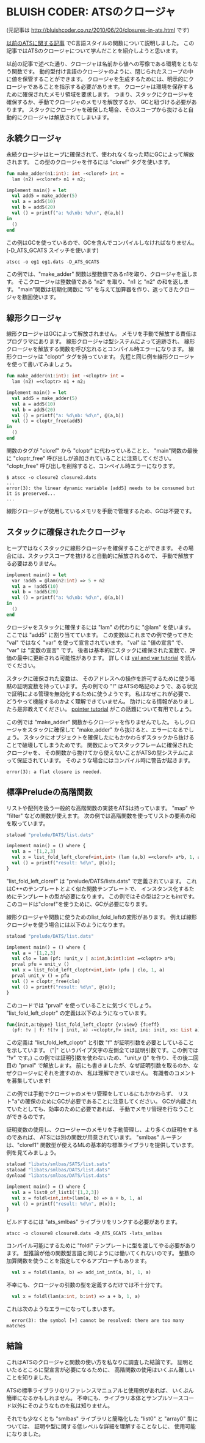 # BLUISH CODER: ATSのクロージャ

(元記事は http://bluishcoder.co.nz/2010/06/20/closures-in-ats.html です)

[以前のATSに関する記事](http://bluishcoder.co.nz/2010/06/13/functions-in-ats.html)
でC言語スタイルの関数について説明しました。
この記事ではATSのクロージャについて学んだことを紹介しようと思います。

以前の記事で述べた通り、クロージャは名前から値への写像である環境をともなう関数です。
動的型付け言語のクロージャのように、閉じられたスコープの中に値を保管することができます。
クロージャを生成するためには、明示的にクロージャであることを指示する必要があります。
クロージャは環境を保存するために確保されたメモリ領域を要求します。
つまり、スタックにクロージャを確保するか、手動でクロージャのメモリを解放するか、
GCと紐づける必要があります。
スタックにクロージャを確保した場合、そのスコープから抜けると自動的にクロージャは解放されてしまいます。

## 永続クロージャ

永続クロージャはヒープに確保されて、使われなくなった時にGCによって解放されます。
この型のクロージャを作るには "cloref" タグを使います。

```ocaml
fun make_adder(n1:int): int -<cloref> int =
  lam (n2) =<cloref> n1 + n2;

implement main() = let
  val add5 = make_adder(5)
  val a = add5(10)
  val b = add5(20)
  val () = printf("a: %d\nb: %d\n", @(a,b))
in
  ()
end
```

この例はGCを使っているので、GCを含んでコンパイルしなければなりません。
(-D_ATS_GCATS スイッチを使います)

```
atscc -o eg1 eg1.dats -D_ATS_GCATS
```

この例では、"make_adder" 関数は整数値であるn1を取り、クロージャを返します。
そこクロージャは整数値である "n2" を取り、"n1 と "n2" の和を返します。
"main"関数は初期化関数に "5" を与えて加算器を作り、返ってきたクロージャを数回使います。

## 線形クロージャ

線形クロージャはGCによって解放されません。
メモリを手動で解放する責任はプログラマにあります。
線形クロージャは型システムによって追跡され、
線形クロージャを解放する関数を呼び忘れるとコンパイル時エラーになります。
線形クロージャは "cloptr" タグを持っています。
先程と同じ例を線形クロージャを使って書いてみましょう。

```ocaml
fun make_adder(n1:int): int -<cloptr> int =
  lam (n2) =<cloptr> n1 + n2;

implement main() = let
  val add5 = make_adder(5)
  val a = add5(10)
  val b = add5(20)
  val () = printf("a: %d\nb: %d\n", @(a,b))
  val () = cloptr_free(add5)
in
  ()
end
```

関数のタグが "cloref" から "cloptr" に代わっていることと、
"main"関数の最後に "cloptr_free" 呼び出しが追加されていることに注意してください。
"cloptr_free" 呼び出しを削除すると、コンペイル時エラーになります。

```
$ atscc -o closure2 closure2.dats
...
error(3): the linear dynamic variable [add5] needs to be consumed but it is preserved...
...
```

線形クロージャが使用しているメモリを手動で管理するため、GCは不要です。

## スタックに確保されたクロージャ

ヒープではなくスタックに線形クロージャを確保することができます。
その場合には、スタックスコープを抜けると自動的に解放されるので、
手動で解放する必要はありません。

```ocaml
implement main() = let
  var !add5 = @lam(n2:int) => 5 + n2
  val a = !add5(10)
  val b = !add5(20)
  val () = printf("a: %d\nb: %d\n", @(a,b))
in
  ()
end
```

クロージャをスタックに確保するには "lam" の代わりに "@lam" を使います。
ここでは "add5" に割り当てています。
この変数はこれまでの例で使ってきた "val" ではなく "var" を使って宣言されています。
"val" は "値の宣言" で、 "var" は "変数の宣言" です。
後者は基本的にスタックに確保された変数で、評価の最中に更新される可能性があります。
詳しくは
[val and var tutorial](http://www.ats-lang.org/htdocs-old/TUTORIAL/contents/val-and-var.html)
を読んでください。

スタックに確保された変数は、
そのアドレスへの操作を許可するために使う暗黙の証明変数を持っています。
先の例での "!" はATSの略記のようで、ある状況で証明による管理を無効化するために使うようです。
私はなぜこれが必要で、どうやって機能するのかよく理解できていません。
助けになる情報がありましたら是非教えてください。
[pointer tutorial](http://www.ats-lang.org/htdocs-old/TUTORIAL/contents/pointers.html)
がこの話題について有用でしょう。

この例では "make_adder" 関数からクロージャを作りませんでした。
もしクロージャをスタックに確保して "make_adder" から抜けると、エラーになるでしょう。
スタックにオブジェクトを確保したにもかかわらずスタックから抜けることで破壊してしまうためです。
関数によってスタックフレームに確保されたクロージャを、
その関数から抜けてから使えないことがATSの型システムによって保証されています。
そのような場合にはコンパイル時に警告が起きます。

```
error(3): a flat closure is needed.
```

## 標準Preludeの高階関数

リストや配列を扱う一般的な高階関数の実装をATSは持っています。
"map" や "filter" などの関数が使えます。
次の例では高階関数を使ってリストの要素の和を取っています。

```ocaml
staload "prelude/DATS/list.dats"

implement main() = () where {
  val a = '[1,2,3]
  val x = list_fold_left_cloref<int,int> (lam (a,b) =<cloref> a*b, 1, a)
  val () = printf("result: %d\n", @(x));
}
```

"list_fold_left_cloref" は "prelude/DATS/lists.dats" で定義されています。
これはC++のテンプレートとよく似た関数テンプレートで、
インスタンス化するためにテンプレートの型が必要になります。
この例ではその型は2つともintです。
このコードは"cloref"を使うために、GCが必要になります。

線形クロージャや関数に使うためのlist_fold_leftの変形があります。
例えば線形クロージャを使う場合には以下のようになります。

```ocaml
staload "prelude/DATS/list.dats"

implement main() = () where {
  val a = '[1,2,3]
  val clo = lam (pf: !unit_v | a:int,b:int):int =<cloptr> a*b;
  prval pfu = unit_v ()
  val x = list_fold_left_cloptr<int,int> (pfu | clo, 1, a)
  prval unit_v () = pfu
  val () = cloptr_free(clo)
  val () = printf("result: %d\n", @(x));
}
```

このコードでは "prval" を使っていることに気づくでしょう。
"list_fold_left_cloptr" の定義は以下のようになっています。

```ocaml
fun{init,a:t@ype} list_fold_left_cloptr {v:view} {f:eff}
  (pf: !v | f: !(!v | init, a) -<cloptr,f> init, ini: init, xs: List a):<f> init
```

この定義は "list_fold_left_cloptr" と引数 "f" が証明引数を必要としていることを示しています。
("|" というパイプ文字の左側全ては証明引数です。この例では "!v" です。)
この例では証明引数を使わないため、"unit_v ()" を作り、その後二回目の "prval" で解放します。
前にも書きましたが、なぜ証明引数を取るのか、なぜクロージャにそれを渡すのか、
私は理解できていません。
有識者のコメントを募集しています!

この例では手動でクロージャのメモリ管理をしているにもかかわらず、
リスト"a"の確保のためにGCが必要であることに注意してください。
GCが内蔵されていたとしても、効率のために必要であれば、
手動でメモリ管理を行なうことができるのです。

証明変数の使用し、クロージャーのメモリを手動管理し、より多くの証明をするのであれば、
ATSには別の関数が用意されています。
"smlbas" ルーチンは、"cloref1" 関数型が使えるMLの基本的な標準ライブラリを提供しています。
例を見てみましょう。

```ocaml
staload "libats/smlbas/SATS/list.sats"
staload "libats/smlbas/DATS/list.dats"
dynload "libats/smlbas/DATS/list.dats"

implement main() = () where {
  val a = list0_of_list1('[1,2,3])
  val x = foldl<int,int>(lam(a, b) => a + b, 1, a)
  val () = printf("result: %d\n", @(x));
}
```

ビルドするには "ats_smlbas" ライブラリをリンクする必要があります。

```
atscc -o closure8 closure8.dats -D_ATS_GCATS -lats_smlbas
```

コンパイル可能にするために "foldl" テンプレートに型を渡してやる必要があります。
型推論が他の関数型言語と同じようには働いてくれないのです。
整数の加算関数を使うことを指定してやるアプローチもあります。

```ocaml
  val x = foldl(lam(a, b) => add_int_int(a, b), 1, a)
```

不幸にも、クロージャの引数の型を定義するだけでは不十分です。

```ocaml
  val x = foldl(lam(a:int, b:int) => a + b, 1, a)
```

これは次のようなエラーになってしまいます。

```
  error(3): the symbol [+] cannot be resolved: there are too many matches
```

## 結論

これはATSのクロージャと関数の使い方を私なりに調査した結論です。
証明といたるところに型宣言が必要になるために、
高階関数の使用はいくぶん難しいことを知りました。

ATSの標準ライブラリのリファレンスマニュアルと使用例があれば、
いくぶん簡単になるかもしれません。
不幸にも、ライブラリ本体とサンプルソースコード以外にそのようなものを私は知りません。

それでも少なくとも "smlbas" ライブラリと簡略化した "list0" と "array0" 型については、
証明や型に関する低レベルな詳細を理解することなしに、
使用可能になりました。
